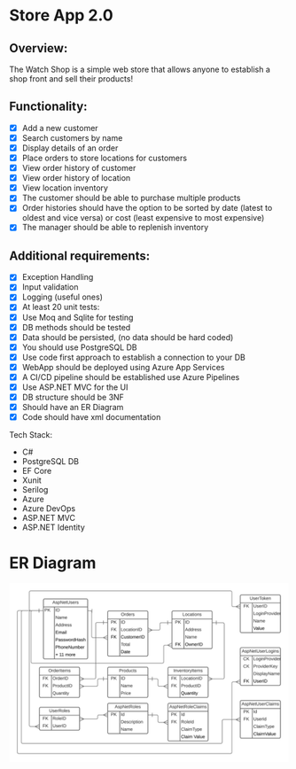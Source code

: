 # Store App 2.0
## Overview:
The Watch Shop is a simple web store that allows anyone to establish a shop front and sell their products!

## Functionality:
 - [x] Add a new customer
 - [x] Search customers by name
 - [x] Display details of an order
 - [x] Place orders to store locations for customers
 - [x] View order history of customer
 - [x] View order history of location
 - [x] View location inventory
 - [x] The customer should be able to purchase multiple products
 - [x] Order histories should have the option to be sorted by date (latest to oldest and vice versa) or cost (least expensive to most expensive)
 - [x] The manager should be able to replenish inventory

## Additional requirements:
 - [x] Exception Handling
 - [x] Input validation
 - [x] Logging (useful ones)
 - [x] At least 20 unit tests:
 - [x] Use Moq and Sqlite for testing
 - [x] DB methods should be tested
 - [x] Data should be persisted, (no data should be hard coded)
 - [x] You should use PostgreSQL DB
 - [x] Use code first approach to establish a connection to your DB
 - [x] WebApp should be deployed using Azure App Services
 - [x] A CI/CD pipeline should be established use Azure Pipelines
 - [x] Use ASP.NET MVC for the UI
 - [x] DB structure should be 3NF
 - [x] Should have an ER Diagram
 - [x] Code should have xml documentation

Tech Stack:
* C#
* PostgreSQL DB
* EF Core
* Xunit
* Serilog
* Azure 
* Azure DevOps
* ASP.NET MVC
* ASP.NET Identity

# ER Diagram
![ER Diagram image](https://github.com/210503-Reston-NET/Ruffner-Garrett-P1/blob/c0ddb8b66e8a317dd244657868db4e0512aa2473/doc/P1_ERD.png)

